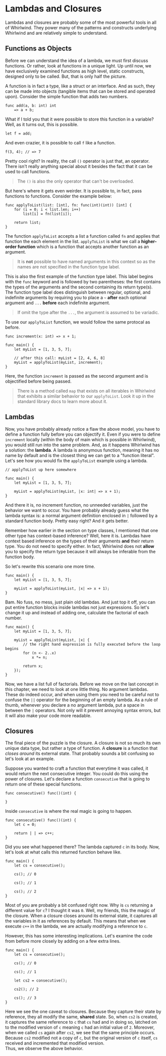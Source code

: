 # Lambdas and Closures

Lambdas and closures are probably some of the most powerful tools in all
of Whirlwind.  They power many of the patterns and constructs underlying Whirlwind
and are relatively simple to understand.

## Functions as Objects

Before we can understand the idea of a lambda, we must first discuss functions.
Or rather, look at functions in a unique light.  Up until now, we have exclusively
examined functions as high level, static constructs, designed only to be called.
But, that is only half the picture.

A function is in fact a type, like a struct or an interface.  And as such, they
can be made into objects (tangible items that can be stored and operated upon).
Consider the simple function that adds two numbers.

    func add(a, b: int) int
        => a + b;

What if I told you that it were possible to store this function in a variable?  Well,
as it turns out, this is possible.

    let f = add;

And even crazier, it is possible to call `f` like a function.

    f(3, 4); // => 7

Pretty cool right?  In reality, the call `()` operator is just that, an operator.
There isn't really anything special about it besides the fact that it can be used to
call functions.

> The `()` is also the only operator that can't be overloaded.

But here's where it gets even weirder.  It is possible to, in fact, pass functions
to functions.  Consider the example below:

    func applyToList(list: [int], fn: func(int)(int)) [int] {
        for (i = 0; i < list.len; i++)
            list[i] = fn(list[i]);

        return list;
    }

The function `applyToList` accepts a list a function called `fn` and applies that function
the each element in the list.  `applyToList` is what we call a **higher-order function** which
is a function that accepts another function as an argument.

> It is **not** possible to have named arguments in this context so as the names
> are not specified in the function type label.

This is also the first example of the function type label.  This label begins with the `func`
keyword and is followed by two parentheses: the first contains the types of the arguments and the
second containing its return type(s).  The function type label does distinguish between regular,
optional, and indefinite arguments by requiring you to place a `~` **after** each optional argument
and `...` **before** each indefinite argument.

> If omit the type after the `...`, the argument is assumed to be variadic.

To use our `applyToList` function, we would follow the same protocal as before.

    func increment(x: int) => x + 1;

    func main() {
        let myList = [1, 3, 5, 7];

        // after this call: myList = [2, 4, 6, 8]
        myList = applyToList(myList, increment);
    }

Here, the function `increment` is passed as the second argument and is objectified before being
passed.

> There is a method called `map` that exists on all iterables in Whirlwind that exhibits a similar
> behavior to our `applyToList`.  Look it up in the standard library docs to learn more about it.

## Lambdas

Now, you have probably already notice a flaw the above model, you have to define a function fully
before you can objectify it.  Even if you were to define `increment` locally (within the body of main
which is possible in Whirlwind), you would still run into the same problem.  And, as it happens Whirlwind
has a solution: the **lambda**.  A lambda is anonymous function, meaning it has no name by default and is
the closest thing we can get to a "function literal".  Let's see how you would fix the `applyToList` example
using a lambda.

    // applyToList up here somewhere

    func main() {
        let myList = [1, 3, 5, 7];

        myList = applyToList(myList, |x: int| => x + 1);
    }

And there it is, no increment function, no unneeded variables, just the behavior we want to occur.  You have probably
already guess what the lambda syntax is: a normal argument definition enclosed in `|` followed by a standard function
body.  Pretty easy right?  And it gets better.

Remember how earlier in the section on type classes, I mentioned that one other type has context-based inference?  Well,
here it is.  Lambdas have context based inference on the types of their arguments **and** their return type.  You do not need
to specify either.  In fact, Whirlwind does not **allow** you to specify the return type because it will always be inferable
from the function body.

So let's rewrite this scenario one more time.

    func main() {
        let myList = [1, 3, 5, 7];

        myList = applyToList(myList, |x| => x + 1);
    }

Bam.  No fuss, no mess, just plain old lambdas.  And just top it off, you can put entire function blocks inside lambdas
not just expressions.  So let's change it up and instead of adding one, calculate the factorial of each number.

    func main() {
        let myList = [1, 3, 5, 7];

        myList = applyToList(myList, |x| {
            // the right hand expression is fully executed before the loop begins
            for (n <- 2..x)
                x *= n;

            return x;
        });
    }

Now, we have a list full of factorials.  Before we move on the last concept in this chapter, we need to look at
one little thing.  No argument lambdas.  These do indeed occur, and when using them you need to be careful not
to confuse the `||` operator for the beginning of an empty lambda.  As a rule of thumb, whenever you declare a
no argument lambda, put a space in between the `|` operators.  Not only will it prevent annoying syntax errors, but
it will also make your code more readable.

## Closures

The final piece of the puzzle is the closure.  A closure is not so much its own unique data type, but rather
a type of function.  A **closure** is a function that *closes around* its external state.  That probably sounds
a bit confusing so let's look at an example.

Suppose you wanted to craft a function that everytime it was called, it would return the next consecutive integer.
You could do this using the power of closures.  Let's declare a function `consecutive` that is going to return
one of these special functions.

    func consecutive() func()(int) {

    }

Inside `consecutive` is where the real magic is going to happen.

    func consecutive() func()(int) {
        let c = 0;

        return | | => c++;
    }

Did you see what happened there?  The lambda captured `c` in its body.  Now, let's look at what calls this returned
function behave like.

    func main() {
        let cs = consecutive();

        cs(); // 0

        cs(); // 1

        cs(); // 2
    }

Most of you are probably a bit confused right now.  Why is `cs` returning a different value for `c`?  I thought it was
`0`.  Well, my friends, this the magic of the closure.  When a closure closes around its external state, it captures all
the variables in it as references by default.  This means that when we execute `c++` in the lambda, we are actually modifying
a reference to `c`.

However, this has some interesting implications.  Let's examine the code from before more closely by adding on a few extra lines.

    func main() {
        let cs = consecutive();

        cs(); // 0

        cs(); // 1

        let cs2 = consecutive();

        cs2(); // 2

        cs(); // 3
    }

Here we see the one caveat to closures.  Because they capture their state by reference, they all modify the same, **shared** state.
So, when `cs2` is created, it captures the same reference to `c` that `cs` had and in doing so, latched on to the modified version of `c`
meaning `c` had an initial value of `2`.  Moreover, when we called `cs` again after `cs2`, we see that the same principle occurs.  
Because `cs2` modified not a copy of `c`, but the original version of `c` itself, `cs` received and incremented that modified version.  
Thus, we observe the above behavior.

